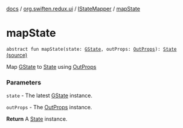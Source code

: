 [docs](../../index.md) / [org.swiften.redux.ui](../index.md) / [IStateMapper](index.md) / [mapState](./map-state.md)

# mapState

`abstract fun mapState(state: `[`GState`](index.md#GState)`, outProps: `[`OutProps`](index.md#OutProps)`): `[`State`](index.md#State) [(source)](https://github.com/protoman92/KotlinRedux/tree/master/common/common-ui/src/main/kotlin/org/swiften/redux/ui/Injector.kt#L78)

Map [GState](index.md#GState) to [State](index.md#State) using [OutProps](index.md#OutProps)

### Parameters

`state` - The latest [GState](index.md#GState) instance.

`outProps` - The [OutProps](index.md#OutProps) instance.

**Return**
A [State](index.md#State) instance.

